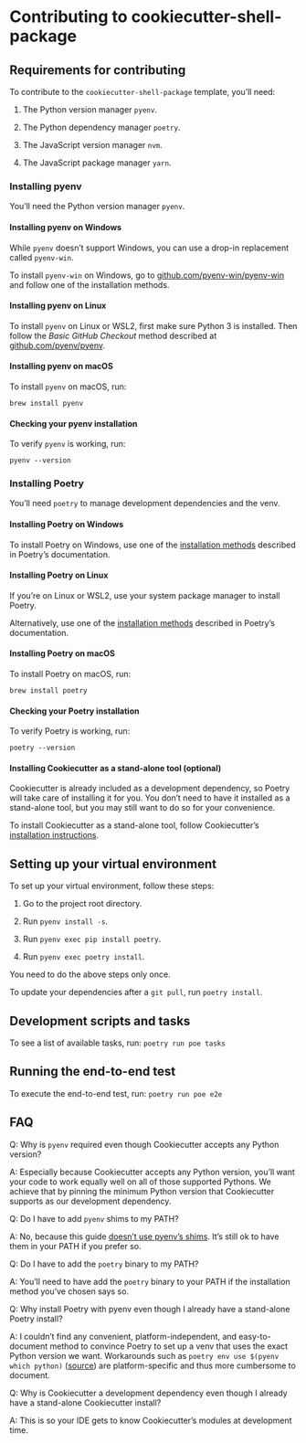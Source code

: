 # Contributing to cookiecutter-shell-package

## Requirements for contributing

To contribute to the `cookiecutter-shell-package` template,
you’ll need:

1. The Python version manager `pyenv`.

2. The Python dependency manager `poetry`.

3. The JavaScript version manager `nvm`.

4. The JavaScript package manager `yarn`.

### Installing pyenv

You’ll need the Python version manager `pyenv`.

#### Installing pyenv on Windows

While `pyenv` doesn’t support Windows, you can use a drop-in
replacement called `pyenv-win`.

To install `pyenv-win` on Windows, go to
[github.com/pyenv-win/pyenv-win](https://github.com/pyenv-win/pyenv-win#installation)
and follow one of the installation methods.

#### Installing pyenv on Linux

To install `pyenv` on Linux or WSL2, first make sure Python 3 is
installed. Then follow the _Basic GitHub Checkout_ method described
at [github.com/pyenv/pyenv](https://github.com/pyenv/pyenv#basic-github-checkout).

#### Installing pyenv on macOS

To install `pyenv` on macOS, run:

```shell
brew install pyenv
```

#### Checking your pyenv installation

To verify `pyenv` is working, run:

```shell
pyenv --version
```

### Installing Poetry

You’ll need `poetry` to manage development dependencies and the venv.

#### Installing Poetry on Windows

To install Poetry on Windows, use one of the
[installation methods](https://python-poetry.org/docs/master/#installing-with-the-official-installer)
described in Poetry’s documentation.

#### Installing Poetry on Linux

If you’re on Linux or WSL2, use your system package manager to
install Poetry.

Alternatively, use one of the
[installation methods](https://python-poetry.org/docs/master/#installing-with-the-official-installer)
described in Poetry’s documentation.

#### Installing Poetry on macOS

To install Poetry on macOS, run:

```shell
brew install poetry
```

#### Checking your Poetry installation

To verify Poetry is working, run:

```shell
poetry --version
```

#### Installing Cookiecutter as a stand-alone tool (optional)

Cookiecutter is already included as a development dependency,
so Poetry will take care of installing it for you.
You don’t need to have it installed as a stand-alone tool, but you
may still want to do so for your convenience.

To install Cookiecutter as a stand-alone tool, follow Cookiecutter’s [installation
instructions](https://cookiecutter.readthedocs.io/en/stable/installation.html).

## Setting up your virtual environment

To set up your virtual environment, follow these steps:

1. Go to the project root directory.

2. Run `pyenv install -s`.

3. Run `pyenv exec pip install poetry`.

4. Run `pyenv exec poetry install`.

You need to do the above steps only once.

To update your dependencies after a `git pull`, run `poetry install`.

## Development scripts and tasks

To see a list of available tasks, run: `poetry run poe tasks`

## Running the end-to-end test

To execute the end-to-end test, run: `poetry run poe e2e`

## FAQ

Q: Why is `pyenv` required even though Cookiecutter accepts any
Python version?

A: Especially because Cookiecutter accepts any Python version,
you’ll want your code to work equally well on all of those supported
Pythons. We achieve that by pinning the minimum Python version
that Cookiecutter supports as our development dependency.

Q: Do I have to add `pyenv` shims to my PATH?

A: No, because this guide
[doesn’t use pyenv’s shims](https://github.com/pyenv/pyenv#using-pyenv-without-shims).
It’s still ok to have them in your PATH if you prefer so.

Q: Do I have to add the `poetry` binary to my PATH?

A: You’ll need to have add the `poetry` binary to your PATH if the
installation method you’ve chosen says so.

Q: Why install Poetry with pyenv even though I already have
a stand-alone Poetry install?

A: I couldn’t find any convenient, platform-independent, and
easy-to-document method to convince Poetry to set up a venv that
uses the exact Python version we want.
Workarounds such as `poetry env use $(pyenv which python)`
([source](https://github.com/python-poetry/poetry/issues/5252#issuecomment-1194889183)) are platform-specific and thus
more cumbersome to document.

Q: Why is Cookiecutter a development dependency even though I
already have a stand-alone Cookiecutter install?

A: This is so your IDE gets to know Cookiecutter’s modules at
development time.
